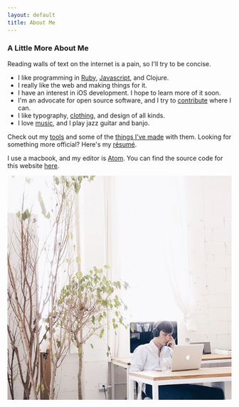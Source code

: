 ```yaml
---
layout: default
title: About Me
---
```


### A Little More About Me

Reading walls of text on the internet is a pain, so I'll try to be concise.

- I like programming in [Ruby][0], [Javascript][js], and Clojure.
- I really like the web and making things for it.
- I have an interest in iOS development. I hope to learn more of it soon.
- I'm an advocate for open source software, and I try to [contribute][contributions] where I can.
- I like typography, [clothing][1], and design of all kinds.
- I love [music][3], and I play jazz guitar and banjo.

Check out my [tools][5] and some of the [things I've made][6] with them. Looking for something more official? Here's my [résumé][resume].

I use a macbook, and my editor is [Atom][9]. You can find the source code for this website [here][7].

![Profile](/assets/images/profile.jpeg)

[0]: https://medium.com/the-way-of-ruby/15a9dfd2d5e7
[1]: https://github.com/taylorlapeyre/basic-wardrobe
[2]: http://instagram.com/p/irgE96oFcg/
[3]: http://www.last.fm/user/taylorlapeyre
[4]: https://medium.com/@taylorlapeyre/latest
[5]: https://github.com/taylorlapeyre/.files
[6]: https://github.com/taylorlapeyre?tab=repositories
[7]: https://github.com/taylorlapeyre/taylorlapeyre.github.io
[8]: http://www.vim.org/
[9]: https://atom.io/
[resume]: /resume
[contributions]: http://taylorlapeyre.me/resume#open_source_contributions
[js]: http://words.taylorlapeyre.me/an-introduction-to-react
